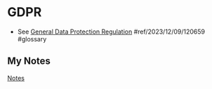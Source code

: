 # GDPR
- See [General Data Protection Regulation](general-data-protection-regulation.md) #ref/2023/12/09/120659 #glossary
## My Notes
[Notes](mynotes/gdpr-notes.md)

